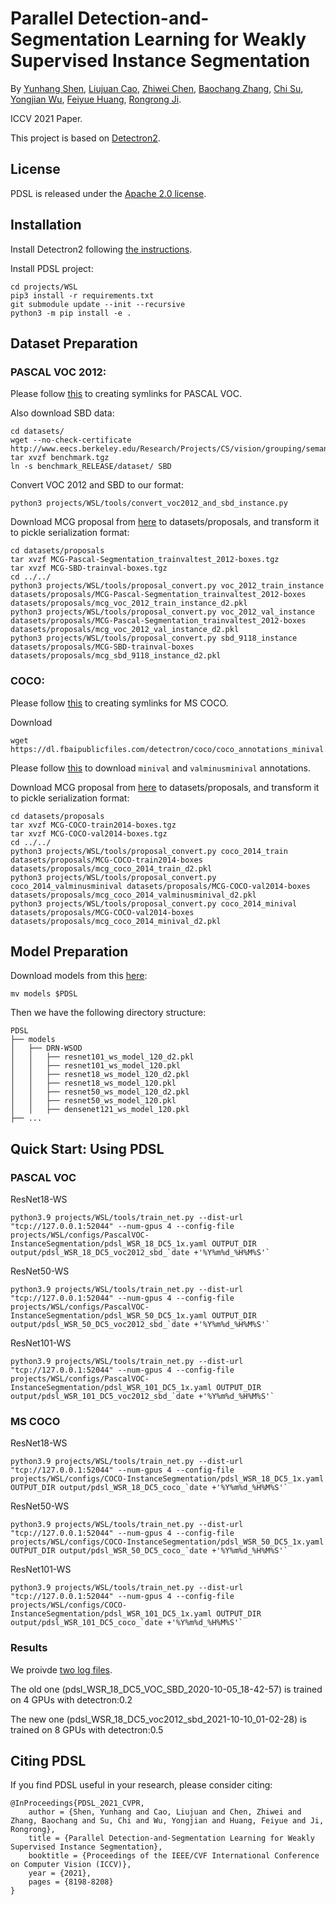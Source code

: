 # Parallel Detection-and-Segmentation Learning for Weakly Supervised Instance Segmentation

By [Yunhang Shen](), [Liujuan Cao](), [Zhiwei Chen](), [Baochang Zhang](), [Chi Su](), [Yongjian Wu](), [Feiyue Huang](), [Rongrong Ji]().

ICCV 2021 Paper.

This project is based on [Detectron2](https://github.com/facebookresearch/detectron2).


## License

PDSL is released under the [Apache 2.0 license](LICENSE).


## Installation

Install Detectron2 following [the instructions](https://detectron2.readthedocs.io/tutorials/install.html).

Install PDSL project:
```
cd projects/WSL
pip3 install -r requirements.txt
git submodule update --init --recursive
python3 -m pip install -e .
```


## Dataset Preparation

### PASCAL VOC 2012:
Please follow [this](https://github.com/shenyunhang/PDSL/blob/PDSL/datasets/README.md#expected-dataset-structure-for-pascal-voc) to creating symlinks for PASCAL VOC.

Also download SBD data:
```
cd datasets/
wget --no-check-certificate http://www.eecs.berkeley.edu/Research/Projects/CS/vision/grouping/semantic_contours/benchmark.tgz
tar xvzf benchmark.tgz
ln -s benchmark_RELEASE/dataset/ SBD
```

Convert VOC 2012 and SBD to our format:
```
python3 projects/WSL/tools/convert_voc2012_and_sbd_instance.py
```

Download MCG proposal from [here](https://www2.eecs.berkeley.edu/Research/Projects/CS/vision/grouping/mcg/) to datasets/proposals, and transform it to pickle serialization format:
```
cd datasets/proposals
tar xvzf MCG-Pascal-Segmentation_trainvaltest_2012-boxes.tgz
tar xvzf MCG-SBD-trainval-boxes.tgz
cd ../../
python3 projects/WSL/tools/proposal_convert.py voc_2012_train_instance datasets/proposals/MCG-Pascal-Segmentation_trainvaltest_2012-boxes datasets/proposals/mcg_voc_2012_train_instance_d2.pkl
python3 projects/WSL/tools/proposal_convert.py voc_2012_val_instance datasets/proposals/MCG-Pascal-Segmentation_trainvaltest_2012-boxes datasets/proposals/mcg_voc_2012_val_instance_d2.pkl
python3 projects/WSL/tools/proposal_convert.py sbd_9118_instance datasets/proposals/MCG-SBD-trainval-boxes datasets/proposals/mcg_sbd_9118_instance_d2.pkl
```

### COCO:
Please follow [this](https://github.com/shenyunhang/PDSL/blob/PDSL/datasets/README.md#expected-dataset-structure-for-coco-instancekeypoint-detection) to creating symlinks for MS COCO.

Download
```
wget https://dl.fbaipublicfiles.com/detectron/coco/coco_annotations_minival.tgz
```

Please follow [this](https://github.com/facebookresearch/Detectron/blob/main/detectron/datasets/data/README.md#coco-minival-annotations) to download `minival` and `valminusminival` annotations.

Download MCG proposal from [here](https://www2.eecs.berkeley.edu/Research/Projects/CS/vision/grouping/mcg/) to datasets/proposals, and transform it to pickle serialization format:
```
cd datasets/proposals
tar xvzf MCG-COCO-train2014-boxes.tgz
tar xvzf MCG-COCO-val2014-boxes.tgz
cd ../../
python3 projects/WSL/tools/proposal_convert.py coco_2014_train datasets/proposals/MCG-COCO-train2014-boxes datasets/proposals/mcg_coco_2014_train_d2.pkl
python3 projects/WSL/tools/proposal_convert.py coco_2014_valminusminival datasets/proposals/MCG-COCO-val2014-boxes datasets/proposals/mcg_coco_2014_valminusminival_d2.pkl
python3 projects/WSL/tools/proposal_convert.py coco_2014_minival datasets/proposals/MCG-COCO-val2014-boxes datasets/proposals/mcg_coco_2014_minival_d2.pkl
```


## Model Preparation

Download models from this [here](https://1drv.ms/f/s!Am1oWgo9554dgRQ8RE1SRGvK7HW2):
```
mv models $PDSL
```

Then we have the following directory structure:
```
PDSL
├── models
│   ├── DRN-WSOD
│   │   ├── resnet101_ws_model_120_d2.pkl
│   │   ├── resnet101_ws_model_120.pkl
│   │   ├── resnet18_ws_model_120_d2.pkl
│   │   ├── resnet18_ws_model_120.pkl
│   │   ├── resnet50_ws_model_120_d2.pkl
│   │   ├── resnet50_ws_model_120.pkl
│   │   ├── densenet121_ws_model_120.pkl
├── ...
```


## Quick Start: Using PDSL

### PASCAL VOC

ResNet18-WS
```
python3.9 projects/WSL/tools/train_net.py --dist-url "tcp://127.0.0.1:52044" --num-gpus 4 --config-file projects/WSL/configs/PascalVOC-InstanceSegmentation/pdsl_WSR_18_DC5_1x.yaml OUTPUT_DIR output/pdsl_WSR_18_DC5_voc2012_sbd_`date +'%Y%m%d_%H%M%S'`
```

ResNet50-WS
```
python3.9 projects/WSL/tools/train_net.py --dist-url "tcp://127.0.0.1:52044" --num-gpus 4 --config-file projects/WSL/configs/PascalVOC-InstanceSegmentation/pdsl_WSR_50_DC5_1x.yaml OUTPUT_DIR output/pdsl_WSR_50_DC5_voc2012_sbd_`date +'%Y%m%d_%H%M%S'`
```

ResNet101-WS
```
python3.9 projects/WSL/tools/train_net.py --dist-url "tcp://127.0.0.1:52044" --num-gpus 4 --config-file projects/WSL/configs/PascalVOC-InstanceSegmentation/pdsl_WSR_101_DC5_1x.yaml OUTPUT_DIR output/pdsl_WSR_101_DC5_voc2012_sbd_`date +'%Y%m%d_%H%M%S'`
```


### MS COCO

ResNet18-WS
```
python3.9 projects/WSL/tools/train_net.py --dist-url "tcp://127.0.0.1:52044" --num-gpus 4 --config-file projects/WSL/configs/COCO-InstanceSegmentation/pdsl_WSR_18_DC5_1x.yaml OUTPUT_DIR output/pdsl_WSR_18_DC5_coco_`date +'%Y%m%d_%H%M%S'`
```

ResNet50-WS
```
python3.9 projects/WSL/tools/train_net.py --dist-url "tcp://127.0.0.1:52044" --num-gpus 4 --config-file projects/WSL/configs/COCO-InstanceSegmentation/pdsl_WSR_50_DC5_1x.yaml OUTPUT_DIR output/pdsl_WSR_50_DC5_coco_`date +'%Y%m%d_%H%M%S'`
```

ResNet101-WS
```
python3.9 projects/WSL/tools/train_net.py --dist-url "tcp://127.0.0.1:52044" --num-gpus 4 --config-file projects/WSL/configs/COCO-InstanceSegmentation/pdsl_WSR_101_DC5_1x.yaml OUTPUT_DIR output/pdsl_WSR_101_DC5_coco_`date +'%Y%m%d_%H%M%S'`
```

### Results
We proivde [two log files](https://1drv.ms/u/s!Am1oWgo9554dhuRVV1X-o7qwepuK3A?e=ONv0Kl).

The old one (pdsl_WSR_18_DC5_VOC_SBD_2020-10-05_18-42-57) is trained on 4 GPUs with detectron:0.2

The new one (pdsl_WSR_18_DC5_voc2012_sbd_2021-10-10_01-02-28) is trained on 8 GPUs with detectron:0.5


## Citing PDSL

If you find PDSL useful in your research, please consider citing:

```
@InProceedings{PDSL_2021_CVPR,
	author = {Shen, Yunhang and Cao, Liujuan and Chen, Zhiwei and Zhang, Baochang and Su, Chi and Wu, Yongjian and Huang, Feiyue and Ji, Rongrong},
	title = {Parallel Detection-and-Segmentation Learning for Weakly Supervised Instance Segmentation},
	booktitle = {Proceedings of the IEEE/CVF International Conference on Computer Vision (ICCV)},
	year = {2021},
	pages = {8198-8208}
}   
```
